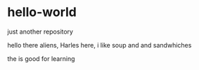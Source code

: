 # hello-world
just another repository

hello there aliens,
Harles here, i like soup and and sandwhiches

the is good for learning

